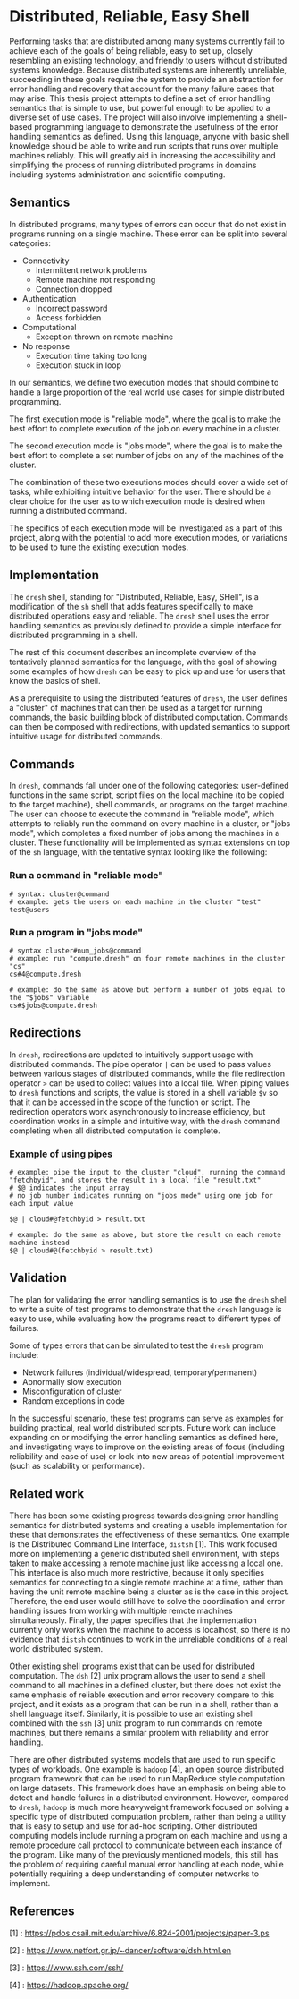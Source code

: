 # Distributed, Reliable, Easy Shell

Performing tasks that are distributed among many systems currently fail to achieve each of the goals of being reliable, easy to set up, closely resembling an existing technology, and friendly to users without distributed systems knowledge.
Because distributed systems are inherently unreliable, succeeding in these goals require the system to provide an abstraction for error handling and recovery that account for the many failure cases that may arise.
This thesis project attempts to define a set of error handling semantics that is simple to use, but powerful enough to be applied to a diverse set of use cases.
The project will also involve implementing a shell-based programming language to demonstrate the usefulness of the error handling semantics as defined.
Using this language, anyone with basic shell knowledge should be able to write and run scripts that runs over multiple machines reliably.
This will greatly aid in increasing the accessibility and simplifying the process of running distributed programs in domains including systems administration and scientific computing.

## Semantics

In distributed programs, many types of errors can occur that do not exist in programs running on a single machine.
These error can be split into several categories:
- Connectivity
  - Intermittent network problems
  - Remote machine not responding
  - Connection dropped
- Authentication
  - Incorrect password
  - Access forbidden
- Computational
  - Exception thrown on remote machine
- No response
  - Execution time taking too long
  - Execution stuck in loop

In our semantics, we define two execution modes that should combine to handle a large proportion of the real world use cases for simple distributed programming.

The first execution mode is "reliable mode", where the goal is to make the best effort to complete execution of the job on every machine in a cluster.

The second execution mode is "jobs mode", where the goal is to make the best effort to complete a set number of jobs on any of the machines of the cluster.

The combination of these two executions modes should cover a wide set of tasks, while exhibiting intuitive behavior for the user. There should be a clear choice for the user as to which execution mode is desired when running a distributed command.

The specifics of each execution mode will be investigated as a part of this project, along with the potential to add more execution modes, or variations to be used to tune the existing execution modes.

## Implementation

The `dresh` shell, standing for "Distributed, Reliable, Easy, SHell", is a modification of the `sh` shell that adds features specifically to make distributed operations easy and reliable.
The `dresh` shell uses the error handling semantics as previously defined to provide a simple interface for distributed programming in a shell.

The rest of this document describes an incomplete overview of the tentatively planned semantics for the language, with the goal of showing some examples of how `dresh` can be easy to pick up and use for users that know the basics of shell.

As a prerequisite to using the distributed features of `dresh`, the user defines a "cluster" of machines that can then be used as a target for running commands, the basic building block of distributed computation. Commands can then be composed with redirections, with updated semantics to support intuitive usage for distributed commands.

## Commands

In `dresh`, commands fall under one of the following categories: user-defined functions in the same script, script files on the local machine (to be copied to the target machine), shell commands, or programs on the target machine. The user can choose to execute the command in "reliable mode", which attempts to reliably run the command on every machine in a cluster, or "jobs mode", which completes a fixed number of jobs among the machines in a cluster. These functionality will be implemented as syntax extensions on top of the `sh` language, with the tentative syntax looking like the following:

### Run a command in "reliable mode"
```
# syntax: cluster@command
# example: gets the users on each machine in the cluster "test"
test@users
```

### Run a program in "jobs mode"
```
# syntax cluster#num_jobs@command
# example: run "compute.dresh" on four remote machines in the cluster "cs"
cs#4@compute.dresh

# example: do the same as above but perform a number of jobs equal to the "$jobs" variable
cs#$jobs@compute.dresh
```

## Redirections

In `dresh`, redirections are updated to intuitively support usage with distributed commands. The pipe operator `|` can be used to pass values between various stages of distributed commands, while the file redirection operator `>` can be used to collect values into a local file. When piping values to `dresh` functions and scripts, the value is stored in a shell variable `$v` so that it can be accessed in the scope of the function or script. The redirection operators work asynchronously to increase efficiency, but coordination works in a simple and intuitive way, with the `dresh` command completing when all distributed computation is complete.

### Example of using pipes
```
# example: pipe the input to the cluster "cloud", running the command "fetchbyid", and stores the result in a local file "result.txt"
# $@ indicates the input array
# no job number indicates running on "jobs mode" using one job for each input value

$@ | cloud#@fetchbyid > result.txt

# example: do the same as above, but store the result on each remote machine instead
$@ | cloud#@(fetchbyid > result.txt)
```

## Validation

The plan for validating the error handling semantics is to use the `dresh` shell to write a suite of test programs to demonstrate that the `dresh` language is easy to use, while evaluating how the programs react to different types of failures.

Some of types errors that can be simulated to test the `dresh` program include:
- Network failures (individual/widespread, temporary/permanent)
- Abnormally slow execution
- Misconfiguration of cluster
- Random exceptions in code

In the successful scenario, these test programs can serve as examples for building practical, real world distributed scripts. Future work can include expanding on or modifying the error handling semantics as defined here, and investigating ways to improve on the existing areas of focus (including reliability and ease of use) or look into new areas of potential improvement (such as scalability or performance).

## Related work

There has been some existing progress towards designing error handling semantics for distributed systems and creating a usable implementation for these that demonstrates the effectiveness of these semantics.
One example is the Distributed Command Line Interface, `distsh` [1]. This work focused more on implementing a generic distributed shell environment, with steps taken to make accessing a remote machine just like accessing a local one. This interface is also much more restrictive, because it only specifies semantics for connecting to a single remote machine at a time, rather than having the unit remote machine being a cluster as is the case in this project. Therefore, the end user would still have to solve the coordination and error handling issues from working with multiple remote machines simultaneously. Finally, the paper specifies that the implementation currently only works when the machine to access is localhost, so there is no evidence that `distsh` continues to work in the unreliable conditions of a real world distributed system.

Other existing shell programs exist that can be used for distributed computation. The `dsh` [2] unix program allows the user to send a shell command to all machines in a defined cluster, but there does not exist the same emphasis of reliable execution and error recovery compare to this project, and it exists as a program that can be run in a shell, rather than a shell language itself. Similarly, it is possible to use an existing shell combined with the `ssh` [3] unix program to run commands on remote machines, but there remains a similar problem with reliability and error handling.

There are other distributed systems models that are used to run specific types of workloads. One example is `hadoop` [4], an open source distributed program framework that can be used to run MapReduce style computation on large datasets. This framework does have an emphasis on being able to detect and handle failures in a distributed environment. However, compared to `dresh`, `hadoop` is much more heavyweight framework focused on solving a specific type of distributed computation problem, rather than being a utility that is easy to setup and use for ad-hoc scripting. Other distributed computing models include running a program on each machine and using a remote procedure call protocol to communicate between each instance of the program. Like many of the previously mentioned models, this still has the problem of requiring careful manual error handling at each node, while potentially requiring a deep understanding of computer networks to implement.

## References

[1]
: https://pdos.csail.mit.edu/archive/6.824-2001/projects/paper-3.ps 

[2]
: https://www.netfort.gr.jp/~dancer/software/dsh.html.en

[3]
: https://www.ssh.com/ssh/

[4]
: https://hadoop.apache.org/